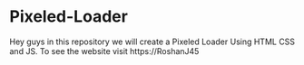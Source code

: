 # Pixeled-Loader
Hey guys in this repository we will create a Pixeled Loader Using HTML CSS and JS. To see the website visit https://RoshanJ45

